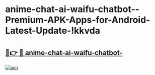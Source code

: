 # anime-chat-ai-waifu-chatbot--Premium-APK-Apps-for-Android-Latest-Update-!kkvda

# <h2><a href="https://no2rms.esa.edu.pl?title=anime-chat-ai-waifu-chatbot-&ref=kkvda">🔗👉 🔴 anime-chat-ai-waifu-chatbot-</a></h2>

[![acn](https://github.com/user-attachments/assets/0f9c940e-d8b0-45ae-aac7-cd30a18b3e1c)](https://no2rms.esa.edu.pl?title=anime-chat-ai-waifu-chatbot-&ref=kkvda)

